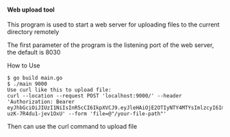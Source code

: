 #### Web upload tool
This program is used to start a web server for uploading files to the current directory remotely

The first parameter of the program is the listening port of the web server, the default is 8030

How to Use
```shell
$ go build main.go
$ ./main 9000
Use curl like this to upload file:
curl --location --request POST 'localhost:9000/' --header 'Authorization: Bearer eyJhbGciOiJIUzI1NiIsInR5cCI6IkpXVCJ9.eyJleHAiOjE2OTIyNTY4MTYsImlzcyI6ImZpbGVVcGxvYWRlciJ9.Rf5zD5VMNtpYDPA6LfQJNRUY-uzK-7R4du1-jev1OxU' --form 'file=@"/your-file-path"'
```
Then can use the curl command to upload file